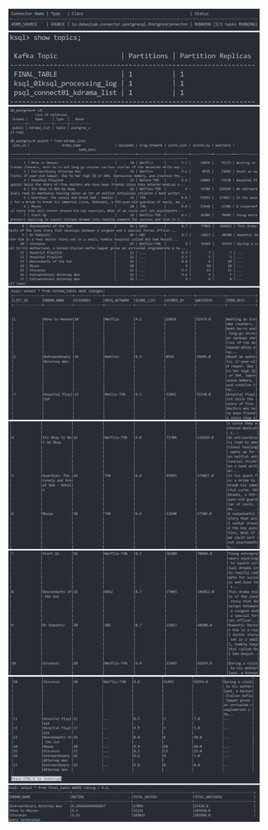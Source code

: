 ![](https://github.com/zeenfts/ksqldb-stream-kafka/blob/main/imgs/1_ksql%20connectors.png)<br>
![](https://github.com/zeenfts/ksqldb-stream-kafka/blob/main/imgs/1_ksql%20topics.png)<br>
![](https://github.com/zeenfts/ksqldb-stream-kafka/blob/main/imgs/2_psql%20table%201.png)<br>
![](https://github.com/zeenfts/ksqldb-stream-kafka/blob/main/imgs/2_psql%20table%202.png)<br>
![](https://github.com/zeenfts/ksqldb-stream-kafka/blob/main/imgs/3_ksql%20stream%201.png)<br>
![](https://github.com/zeenfts/ksqldb-stream-kafka/blob/main/imgs/3_ksql%20stream%202.png)<br>
![](https://github.com/zeenfts/ksqldb-stream-kafka/blob/main/imgs/3_ksql%20stream%203.png)<br>
![](https://github.com/zeenfts/ksqldb-stream-kafka/blob/main/imgs/3_ksql%20stream%204.png)<br>
![](https://github.com/zeenfts/ksqldb-stream-kafka/blob/main/imgs/4_ksql%20final.png)